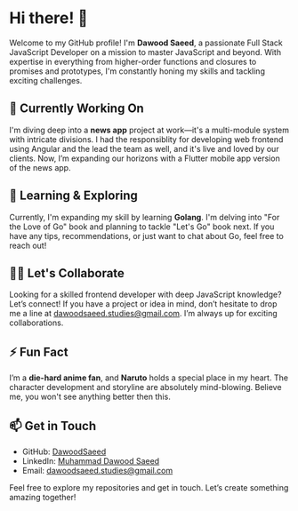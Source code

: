 # Hi there! 👋

Welcome to my GitHub profile! I'm **Dawood Saeed**, a passionate Full Stack JavaScript Developer on a mission to master JavaScript and beyond. With expertise in everything from higher-order functions and closures to promises and prototypes, I'm constantly honing my skills and tackling exciting challenges.

## 🚀 Currently Working On

I'm diving deep into a **news app** project at work—it's a multi-module system with intricate divisions. I had the responsiblity for developing web frontend using Angular and the lead the team as well, and it's live and loved by our clients. Now, I’m expanding our horizons with a Flutter mobile app version of the news app. 

## 🌱 Learning & Exploring

Currently, I'm expanding my skill by learning **Golang**. I'm delving into "For the Love of Go" book and planning to tackle "Let's Go" book next. If you have any tips, recommendations, or just want to chat about Go, feel free to reach out!

## 👯‍♂️ Let's Collaborate

Looking for a skilled frontend developer with deep JavaScript knowledge? Let’s connect! If you have a project or idea in mind, don’t hesitate to drop me a line at [dawoodsaeed.studies@gmail.com](mailto:dawoodsaeed.studies@gmail.com). I’m always up for exciting collaborations.

## ⚡ Fun Fact

I’m a **die-hard anime fan**, and **Naruto** holds a special place in my heart. The character development and storyline are absolutely mind-blowing. Believe me, you won't see anything better then this.

## 📫 Get in Touch

- GitHub: [DawoodSaeed](https://github.com/DawoodSaeed)
- LinkedIn: [Muhammad Dawood Saeed](https://www.linkedin.com/in/muhammad-dawood-saeed-956097216/)
- Email: [dawoodsaeed.studies@gmail.com](mailto:dawoodsaeed.studies@gmail.com)

Feel free to explore my repositories and get in touch. Let’s create something amazing together!
